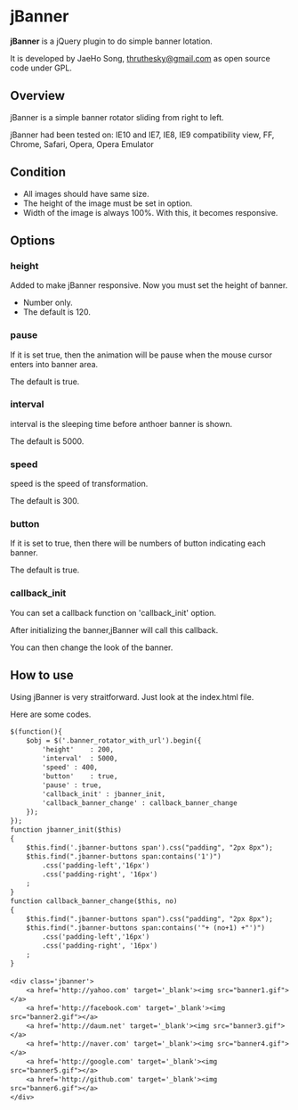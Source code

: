 # jBanner #

**jBanner** is a jQuery plugin to do simple banner lotation.

It is developed by JaeHo Song, thruthesky@gmail.com as open source code under GPL.


## Overview ##
jBanner is a simple banner rotator sliding from right to left.

jBanner had been tested on: IE10 and IE7, IE8, IE9 compatibility view, FF, Chrome, Safari, Opera, Opera Emulator

## Condition ##
- All images should have same size.
- The height of the image must be set in option.
- Width of the image is always 100%. With this, it becomes responsive.




## Options ##
### height ###
Added to make jBanner responsive. Now you must set the height of banner.

- Number only.
- The default is 120.


 

### pause ###
If it is set true, then the animation will be pause when the mouse cursor enters into banner area.

The default is true.
### interval ###
interval is the sleeping time before anthoer banner is shown.

The default is 5000.
### speed ###
speed is the speed of transformation.

The default is 300.
### button ###
If it is set to true, then there will be numbers of button indicating each banner.

The default is true.


### callback_init ###
You can set a callback function on 'callback_init' option.

After initializing the banner,jBanner will call this callback.

You can then change the look of the banner.

 



## How to use ##
Using jBanner is very straitforward. Just look at the index.html file.

Here are some codes.

	$(function(){
		$obj = $('.banner_rotator_with_url').begin({
			'height'	: 200,
			'interval'	: 5000,
			'speed'	: 400,
			'button'	: true,
			'pause'	: true,
			'callback_init'	: jbanner_init,
			'callback_banner_change' : callback_banner_change
		});
	});
	function jbanner_init($this)
	{
		$this.find('.jbanner-buttons span').css("padding", "2px 8px");
		$this.find(".jbanner-buttons span:contains('1')")
			.css('padding-left','16px')
			.css('padding-right', '16px')
		;
	}
	function callback_banner_change($this, no)
	{
		$this.find(".jbanner-buttons span").css("padding", "2px 8px");
		$this.find(".jbanner-buttons span:contains('"+ (no+1) +"')")
			.css('padding-left','16px')
			.css('padding-right', '16px')
		;
	}

	<div class='jbanner'>
		<a href='http://yahoo.com' target='_blank'><img src="banner1.gif"></a>
		<a href='http://facebook.com' target='_blank'><img src="banner2.gif"></a>
		<a href='http://daum.net' target='_blank'><img src="banner3.gif"></a>
		<a href='http://naver.com' target='_blank'><img src="banner4.gif"></a>
		<a href='http://google.com' target='_blank'><img src="banner5.gif"></a>
		<a href='http://github.com' target='_blank'><img src="banner6.gif"></a>
	</div>